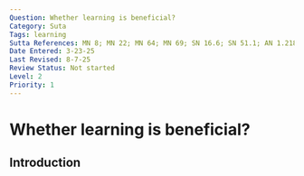 ```yaml
---
Question: Whether learning is beneficial?
Category: Suta
Tags: learning
Sutta References: MN 8; MN 22; MN 64; MN 69; SN 16.6; SN 51.1; AN 1.218; AN 1.219; AN 4.6; AN 4.102; AN 4.186; AN 4.191; AN 7.6; AN 8.2; AN 10.33; AN 10.34; AN 10.35; AN 10.36; AN 10.74; AN 10.176
Date Entered: 3-23-25
Last Revised: 8-7-25
Review Status: Not started
Level: 2
Priority: 1
---
```


# Whether learning is beneficial?

## Introduction

